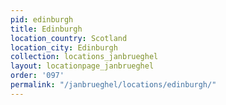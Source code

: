 ```yaml
---
pid: edinburgh
title: Edinburgh
location_country: Scotland
location_city: Edinburgh
collection: locations_janbrueghel
layout: locationpage_janbrueghel
order: '097'
permalink: "/janbrueghel/locations/edinburgh/"
---
```

